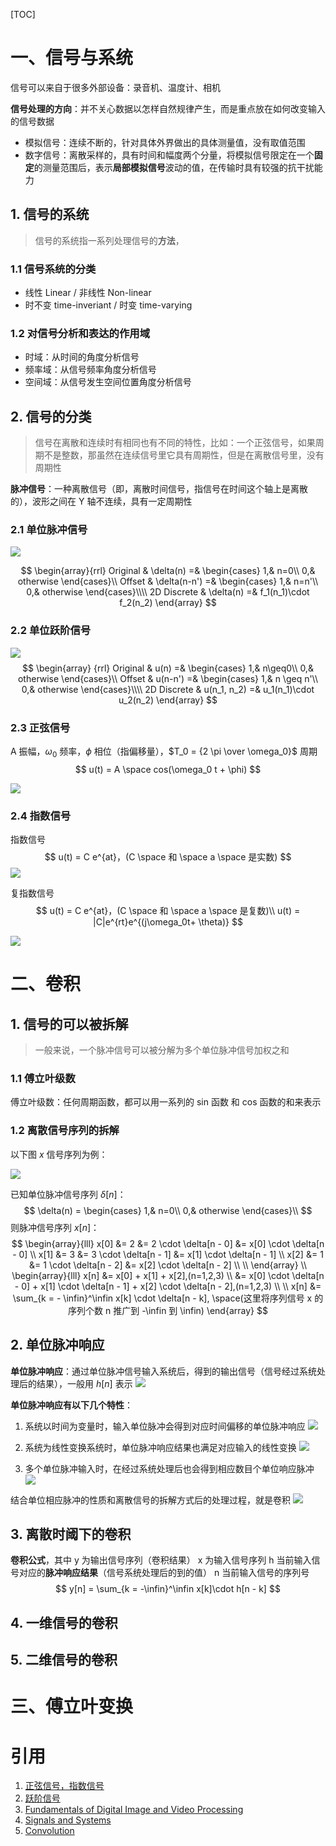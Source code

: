 [TOC]

# 一、信号与系统

信号可以来自于很多外部设备：录音机、温度计、相机

**信号处理的方向**：并不关心数据以怎样自然规律产生，而是重点放在如何改变输入的信号数据

- 模拟信号：连续不断的，针对具体外界做出的具体测量值，没有取值范围
- 数字信号：离散采样的，具有时间和幅度两个分量，将模拟信号限定在一个**固定**的测量范围后，表示**局部模拟信号**波动的值，在传输时具有较强的抗干扰能力




## 1. 信号的系统

> 信号的系统指一系列处理信号的**方法**，

### 1.1 信号系统的分类

- 线性 Linear / 非线性 Non-linear
- 时不变 time-inveriant / 时变 time-varying



### 1.2 对信号分析和表达的作用域

- 时域：从时间的角度分析信号
- 频率域：从信号频率角度分析信号
- 空间域：从信号发生空间位置角度分析信号



## 2. 信号的分类

> 信号在离散和连续时有相同也有不同的特性，比如：一个正弦信号，如果周期不是整数，那虽然在连续信号里它具有周期性，但是在离散信号里，没有周期性

**脉冲信号**：一种离散信号（即，离散时间信号，指信号在时间这个轴上是离散的），波形之间在 Y 轴不连续，具有一定周期性

### 2.1 单位脉冲信号
![](./images/unit_impulse.png)

$$
\begin{array}{rrl}
Original & \delta(n) =& 
\begin{cases}
1,& n=0\\
0,& otherwise
\end{cases}\\
Offset & \delta(n-n') =& 
\begin{cases}
1,& n=n'\\
0,& otherwise
\end{cases}\\\\
2D Discrete & \delta(n) =& f_1(n_1)\cdot f_2(n_2)
\end{array}
$$



### 2.2 单位跃阶信号

![](./images/unit_step.png)
$$
\begin{array} {rrl}
Original & u(n) =& 
\begin{cases}
1,& n\geq0\\
0,& otherwise
\end{cases}\\
Offset & u(n-n') =& 
\begin{cases}
1,& n \geq n'\\
0,& otherwise
\end{cases}\\\\
2D Discrete & u(n_1, n_2) =& 
u_1(n_1)\cdot u_2(n_2)
\end{array}
$$



### 2.3 正弦信号

A 振幅，$\omega_0$ 频率，$\phi$ 相位（指偏移量），$T_0 = {2 \pi \over \omega_0}$ 周期
$$
u(t) = A \space cos(\omega_0 t + \phi)
$$

![](./images/cos.png)



### 2.4 指数信号

指数信号
$$
u(t) = C e^{at}，(C \space 和 \space a \space 是实数)
$$
![](./images/exponent.png)



复指数信号
$$
u(t) = C e^{at}，(C \space 和 \space a \space 是复数)\\
u(t) = |C|e^{rt}e^{(j\omega_0t+ \theta)}
$$

![](./images/exponent2.png)




# 二、卷积

## 1. 信号的可以被拆解

> 一般来说，一个脉冲信号可以被分解为多个单位脉冲信号加权之和

### 1.1 傅立叶级数

傅立叶级数：任何周期函数，都可以用一系列的 sin 函数 和 cos 函数的和来表示



### 1.2 离散信号序列的拆解

以下图 $x$ 信号序列为例：

![](./images/impulse.png)

已知单位脉冲信号序列 $\delta[n]$：
$$
\delta(n) =
\begin{cases}
1,& n=0\\
0,& otherwise
\end{cases}\\
$$
则脉冲信号序列 $x[n]$：
$$
\begin{array}{lll}
x[0] &= 2 &= 2 \cdot \delta[n - 0] &= x[0] \cdot \delta[n - 0] \\
x[1] &= 3 &= 3 \cdot \delta[n - 1] &= x[1] \cdot \delta[n - 1] \\
x[2] &= 1 &= 1 \cdot \delta[n - 2] &= x[2] \cdot \delta[n - 2] \\ \\
\end{array} \\
\begin{array}{lll}
x[n] &= x[0] + x[1] + x[2],(n=1,2,3) \\
&= x[0] \cdot \delta[n - 0] + x[1] \cdot \delta[n - 1] + x[2] \cdot \delta[n - 2],(n=1,2,3) \\ \\
x[n] &= \sum_{k = - \infin}^\infin x[k] \cdot \delta[n - k], \space(这里将序列信号 x 的序列个数 n 推广到 -\infin 到 \infin)
\end{array}
$$



## 2. 单位脉冲响应

**单位脉冲响应**：通过单位脉冲信号输入系统后，得到的输出信号（信号经过系统处理后的结果），一般用 $h[n]$ 表示
![](./images/impulse_response01.png)

**单位脉冲响应有以下几个特性**：

1. 系统以时间为变量时，输入单位脉冲会得到对应时间偏移的单位脉冲响应
![](./images/impulse_response02.png)

2. 系统为线性变换系统时，单位脉冲响应结果也满足对应输入的线性变换
   ![](./images/impulse_response03.png)
   
3. 多个单位脉冲输入时，在经过系统处理后也会得到相应数目个单位响应脉冲
   ![](./images/impulse_response04.png)
   
   

结合单位相应脉冲的性质和离散信号的拆解方式后的处理过程，就是卷积
   ![](./images/impulse_response05.png)



## 3. 离散时阈下的卷积

**卷积公式**，其中
y 为输出信号序列（卷积结果）
x 为输入信号序列
h 当前输入信号对应的**脉冲响应结果**（信号系统处理后的到的值）
n 当前输入信号的序列号
$$
y[n] = \sum_{k = -\infin}^\infin x[k]\cdot h[n - k]
$$



## 4. 一维信号的卷积





## 5. 二维信号的卷积





# 三、傅立叶变换







# 引用

1. [正弦信号，指数信号](https://www.cnblogs.com/zhiyinglky/p/5805315.html)
2. [跃阶信号](https://www.cnblogs.com/zhiyinglky/p/5805314.html)
3. [Fundamentals of Digital Image and Video Processing](https://github.com/giosans/Fundamentals-of-Digital-Image-and-Video-Processing-course)
4. [Signals and Systems](http://open.163.com/movie/2011/8/7/A/M8AROL7GG_M8AROT67A.html)
5. [Convolution](http://www.songho.ca/dsp/convolution/convolution.html)